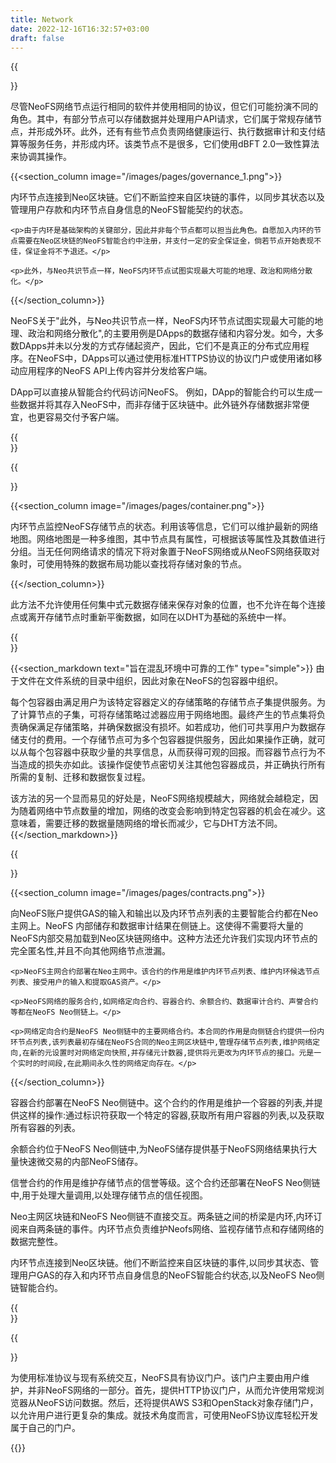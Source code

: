 ```yaml
---
title: Network
date: 2022-12-16T16:32:57+03:00
draft: false
---
```


{{<section text="网络">}}
  <p>尽管NeoFS网络节点运行相同的软件并使用相同的协议，但它们可能扮演不同的角色。其中，有部分节点可以存储数据并处理用户API请求，它们属于常规存储节点，并形成外环。此外，还有有些节点负责网络健康运行、执行数据审计和支付结算等服务任务，并形成内环。该类节点不是很多，它们使用dBFT 2.0一致性算法来协调其操作。</p>

  {{<section_column image="/images/pages/governance_1.png">}}
    <p>内环节点连接到Neo区块链。它们不断监控来自区块链的事件，以同步其状态以及管理用户存款和内环节点自身信息的NeoFS智能契约的状态。</p>

    <p>由于内环是基础架构的关键部分，因此并非每个节点都可以担当此角色。自愿加入内环的节点需要在Neo区块链的NeoFS智能合约中注册，并支付一定的安全保证金，倘若节点开始表现不佳，保证金将不予退还。</p>

    <p>此外，与Neo共识节点一样，NeoFS内环节点试图实现最大可能的地理、政治和网络分散化。</p>
  {{</section_column>}}

  <p>NeoFS关于"此外，与Neo共识节点一样，NeoFS内环节点试图实现最大可能的地理、政治和网络分散化",的主要用例是DApps的数据存储和内容分发。如今，大多数DApps并未以分发的方式存储起资产，因此，它们不是真正的分布式应用程序。在NeoFS中，DApps可以通过使用标准HTTPS协议的协议门户或使用诸如移动应用程序的NeoFS API上传内容并分发给客户端。</p>

  <p>DApp可以直接从智能合约代码访问NeoFS。 例如，DApp的智能合约可以生成一些数据并将其存入NeoFS中，而非存储于区块链中。此外链外存储数据非常便宜，也更容易交付予客户端。</p>
{{</section>}}

{{<section text="网络地图" type="simple">}}

  {{<section_column image="/images/pages/container.png">}}
    <p>内环节点监控NeoFS存储节点的状态。利用该等信息，它们可以维护最新的网络地图。网络地图是一种多维图，其中节点具有属性，可根据该等属性及其数值进行分组。当无任何网络请求的情况下将对象置于NeoFS网络或从NeoFS网络获取对象时，可使用特殊的数据布局功能以查找将存储对象的节点。</p>
  {{</section_column>}}

  <p>此方法不允许使用任何集中式元数据存储来保存对象的位置，也不允许在每个连接点或离开存储节点时重新平衡数据，如同在以DHT为基础的系统中一样。</p>
{{</section>}}

{{<section_markdown text="旨在混乱环境中可靠的工作" type="simple">}}
  由于文件在文件系统的目录中组织，因此对象在NeoFS的包容器中组织。

  每个包容器由满足用户为该特定容器定义的存储策略的存储节点子集提供服务。为了计算节点的子集，可将存储策略过滤器应用于网络地图。最终产生的节点集将负责确保满足存储策略，并确保数据没有损坏。如若成功，他们可共享用户为数据存储支付的费用。一个存储节点可为多个包容器提供服务，因此如果操作正确，就可以从每个包容器中获取少量的共享信息，从而获得可观的回报。而容器节点行为不当造成的损失亦如此。该操作促使节点密切关注其他包容器成员，并正确执行所有所需的复制、迁移和数据恢复过程。

  该方法的另一个显而易见的好处是，NeoFS网络规模越大，网络就会越稳定，因为随着网络中节点数量的增加，网络的改变会影响到特定包容器的机会在减少。这意味着，需要迁移的数据量随网络的增长而减少，它与DHT方法不同。
{{</section_markdown>}}

{{<section text="NeoFS区块链组件" type="simple">}}

  {{<section_column image="/images/pages/contracts.png">}}
    <p>向NeoFS账户提供GAS的输入和输出以及内环节点列表的主要智能合约都在Neo主网上。NeoFS 内部储存和数据审计结果在侧链上。这使得不需要将大量的NeoFS内部交易加载到Neo区块链网络中。这种方法还允许我们实现内环节点的完全匿名性,并且不向其他网络节点泄漏。</p>

    <p>NeoFS主网合约部署在Neo主网中。该合约的作用是维护内环节点列表、维护内环候选节点列表、接受用户的输入和提取GAS资产。</p>

    <p>NeoFS网络的服务合约,如网络定向合约、容器合约、余额合约、数据审计合约、声誉合约等都在NeoFS Neo侧链上。</p>

    <p>网络定向合约是NeoFS Neo侧链中的主要网络合约。本合同的作用是向侧链合约提供一份内环节点列表,该列表最初存储在NeoFS合同的Neo主网区块链中,管理存储节点列表,维护网络定向,在新的元设置时对网络定向快照,并存储元计数器,提供将元更改为内环节点的接口。元是一个实时的时间段,在此期间永久性的网络定向存在。</p>
  {{</section_column>}}

  <p>容器合约部署在NeoFS Neo侧链中。这个合约的作用是维护一个容器的列表,并提供这样的操作:通过标识符获取一个特定的容器,获取所有用户容器的列表,以及获取所有容器的列表。</p>

  <p>余额合约位于NeoFS Neo侧链中,为NeoFS储存提供基于NeoFS网络结果执行大量快速微交易的内部NeoFS储存。</p>

  <p>信誉合约的作用是维护存储节点的信誉等级。这个合约还部署在NeoFS Neo侧链中,用于处理大量调用,以处理存储节点的信任视图。</p>

  <p>Neo主网区块链和NeoFS Neo侧链不直接交互。两条链之间的桥梁是内环,内环订阅来自两条链的事件。内环节点负责维护Neofs网络、监视存储节点和存储网络的数据完整性。</p>

  <p>内环节点连接到Neo区块链。他们不断监控来自区块链的事件,以同步其状态、管理用户GAS的存入和内环节点自身信息的NeoFS智能合约状态,以及NeoFS Neo侧链智能合约。</p>
{{</section>}}

{{<section text="协议门户" type="simple">}}
  <p>为使用标准协议与现有系统交互，NeoFS具有协议门户。该门户主要由用户维护，并非NeoFS网络的一部分。首先，提供HTTP协议门户，从而允许使用常规浏览器从NeoFS访问数据。然后，还将提供AWS S3和OpenStack对象存储门户，以允许用户进行更复杂的集成。就技术角度而言，可使用NeoFS协议库轻松开发属于自己的门户。</p>
{{</section_markdown>}}
